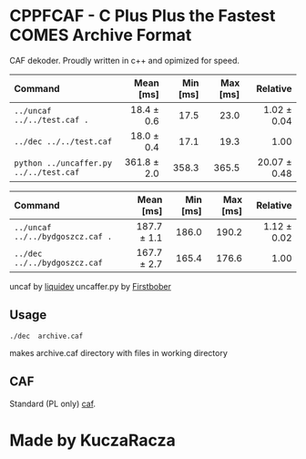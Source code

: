 # CPPFCAF - C Plus Plus the Fastest COMES Archive Format
CAF dekoder. Proudly written in c++ and opimized for speed.

| Command | Mean [ms] | Min [ms] | Max [ms] | Relative |
|:---|---:|---:|---:|---:|
| `../uncaf ../../test.caf .` | 18.4 ± 0.6 | 17.5 | 23.0 | 1.02 ± 0.04 |
| `../dec ../../test.caf` | 18.0 ± 0.4 | 17.1 | 19.3 | 1.00 |
| `python ../uncaffer.py ../../test.caf` | 361.8 ± 2.0 | 358.3 | 365.5 | 20.07 ± 0.48 |



| Command | Mean [ms] | Min [ms] | Max [ms] | Relative |
|:---|---:|---:|---:|---:|
| `../uncaf ../../bydgoszcz.caf .` | 187.7 ± 1.1 | 186.0 | 190.2 | 1.12 ± 0.02 |
| `../dec ../../bydgoszcz.caf` | 167.7 ± 2.7 | 165.4 | 176.6 | 1.00 |

uncaf by [liquidev](https://github.com/liquidev)
uncaffer.py by [Firstbober](https://github.com/Firstbober/)

## Usage
``./dec  archive.caf ``

makes archive.caf directory with files in working directory
## CAF
Standard (PL only) [caf](https://github.com/comes-group/standards/blob/master/polish/caf.md).
# Made by KuczaRacza

